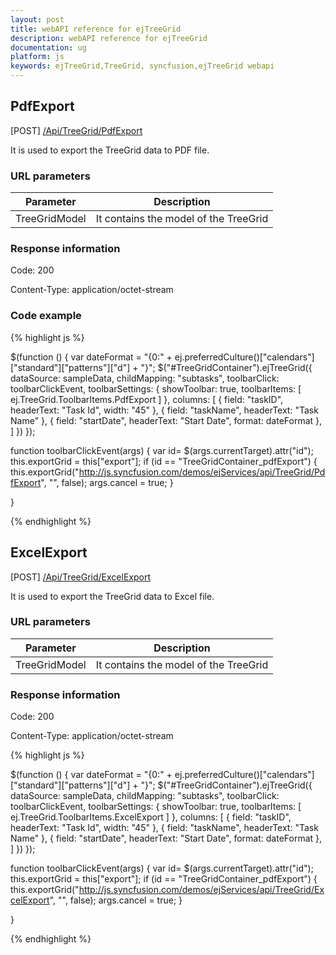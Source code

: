 ```yaml
---
layout: post
title: webAPI reference for ejTreeGrid
description: webAPI reference for ejTreeGrid
documentation: ug
platform: js
keywords: ejTreeGrid,TreeGrid, syncfusion,ejTreeGrid webapi
---
```


## PdfExport

 [POST] [/Api/TreeGrid/PdfExport](http://js.syncfusion.com/demos/ejServices/api/TreeGrid/PdfExport)

It is used to export the TreeGrid data to PDF file.

### URL parameters

|  Parameter |  Description | 
|---|---|
|TreeGridModel|It contains the model of the TreeGrid|  

### Response information 

Code: 200

Content-Type: application/octet-stream	

### Code example 

{% highlight js %}

$(function () {
      var dateFormat = "{0:" + ej.preferredCulture()["calendars"]["standard"]["patterns"]["d"] + "}";
      $("#TreeGridContainer").ejTreeGrid({
      dataSource: sampleData,
      childMapping: "subtasks",
      toolbarClick: toolbarClickEvent,
      toolbarSettings: {
      showToolbar: true,
      toolbarItems: [
      ej.TreeGrid.ToolbarItems.PdfExport
      ]
      },
      columns: [
      { field: "taskID", headerText: "Task Id", width: "45" },
      { field: "taskName", headerText: "Task Name" },
      { field: "startDate", headerText: "Start Date", format: dateFormat },               
      ]
      })
 });

function toolbarClickEvent(args) {
      var id= $(args.currentTarget).attr("id");
      this.exportGrid = this["export"];
      if (id == "TreeGridContainer_pdfExport") { this.exportGrid("http://js.syncfusion.com/demos/ejServices/api/TreeGrid/PdfExport", "", false);
      args.cancel = true;
      }

}

{% endhighlight %}

## ExcelExport

 [POST] [/Api/TreeGrid/ExcelExport](http://js.syncfusion.com/demos/ejServices/api/TreeGrid/ExcelExport)

It is used to export the TreeGrid data to Excel file.

### URL parameters

|  Parameter |  Description | 
|---|---|
|TreeGridModel|It contains the model of the TreeGrid|  

### Response information 

Code: 200

Content-Type: application/octet-stream	

{% highlight js %}

$(function () {
      var dateFormat = "{0:" + ej.preferredCulture()["calendars"]["standard"]["patterns"]["d"] + "}";
      $("#TreeGridContainer").ejTreeGrid({
      dataSource: sampleData,
      childMapping: "subtasks",
      toolbarClick: toolbarClickEvent,
      toolbarSettings: {
      showToolbar: true,
      toolbarItems: [
      ej.TreeGrid.ToolbarItems.ExcelExport
      ]
      },
      columns: [
      { field: "taskID", headerText: "Task Id", width: "45" },
      { field: "taskName", headerText: "Task Name" },
      { field: "startDate", headerText: "Start Date", format: dateFormat },               
      ]
      })
 });

function toolbarClickEvent(args) {
      var id= $(args.currentTarget).attr("id");
      this.exportGrid = this["export"];
      if (id == "TreeGridContainer_pdfExport") { this.exportGrid("http://js.syncfusion.com/demos/ejServices/api/TreeGrid/ExcelExport", "", false);
      args.cancel = true;
      }

}

{% endhighlight %}